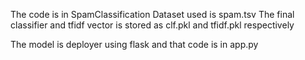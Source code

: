 The code is in SpamClassification
Dataset used is spam.tsv
The final classifier and tfidf vector is stored as clf.pkl and tfidf.pkl respectively

The model is deployer using flask and that code is in app.py